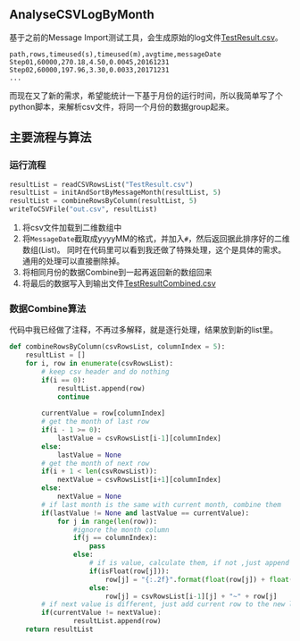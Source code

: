 ## AnalyseCSVLogByMonth
基于之前的Message Import测试工具，会生成原始的log文件[TestResult.csv](TestResult.csv)。
```csv
path,rows,timeused(s),timeused(m),avgtime,messageDate
Step01,60000,270.18,4.50,0.0045,20161231
Step02,60000,197.96,3.30,0.0033,20171231
...
```
而现在又了新的需求，希望能统计一下基于月份的运行时间，所以我简单写了个python脚本，来解析csv文件，将同一个月份的数据group起来。
## 主要流程与算法
### 运行流程
```python
resultList = readCSVRowsList("TestResult.csv")
resultList = initAndSortByMessageMonth(resultList, 5)
resultList = combineRowsByColumn(resultList, 5)
writeToCSVFile("out.csv", resultList)
```
1. 将csv文件加载到二维数组中
2. 将`MessageDate`截取成yyyyMM的格式，并加入`#`，然后返回据此排序好的二维数组(List)。
   同时在代码里可以看到我还做了特殊处理，这个是具体的需求。通用的处理可以直接删除掉。
3. 将相同月份的数据Combine到一起再返回新的数组回来
4. 将最后的数据写入到输出文件[TestResultCombined.csv](TestResultCombined.csv)

### 数据Combine算法
代码中我已经做了注释，不再过多解释，就是逐行处理，结果放到新的list里。
```python
def combineRowsByColumn(csvRowsList, columnIndex = 5):
    resultList = []
    for i, row in enumerate(csvRowsList):
        # keep csv header and do nothing
        if(i == 0):
            resultList.append(row)
            continue
            
        currentValue = row[columnIndex]
        # get the month of last row
        if(i - 1 >= 0):
            lastValue = csvRowsList[i-1][columnIndex]
        else:
            lastValue = None
        # get the month of next row
        if(i + 1 < len(csvRowsList)):
            nextValue = csvRowsList[i+1][columnIndex]
        else:
            nextValue = None
        # if last month is the same with current month, combine them
        if(lastValue != None and lastValue == currentValue):
            for j in range(len(row)):
                #ignore the month column
                if(j == columnIndex):
                    pass
                else:
                    # if is value, calculate them, if not ,just append them with '~'
                    if(isFloat(row[j])):
                        row[j] = "{:.2f}".format(float(row[j]) + float(csvRowsList[i-1][j]))
                    else:
                        row[j] = csvRowsList[i-1][j] + "~" + row[j]
        # if next value is different, just add current row to the new list
        if(currentValue != nextValue):
                resultList.append(row)  
    return resultList    
```

